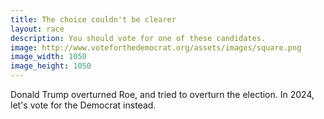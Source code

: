 ```yaml
---
title: The choice couldn't be clearer
layout: race
description: You should vote for one of these candidates.
image: http://www.voteforthedemocrat.org/assets/images/square.png
image_width: 1050
image_height: 1050
---
```

Donald Trump overturned Roe, and tried to overturn the election. In 2024, let's vote for the Democrat instead.
